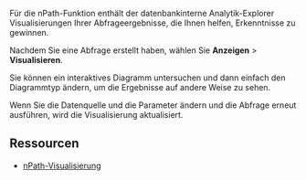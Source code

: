 Für die nPath-Funktion enthält der datenbankinterne Analytik-Explorer Visualisierungen Ihrer Abfrageergebnisse, die Ihnen helfen, Erkenntnisse zu gewinnen.

Nachdem Sie eine Abfrage erstellt haben, wählen Sie **Anzeigen** \> **Visualisieren**.

Sie können ein interaktives Diagramm untersuchen und dann einfach den Diagrammtyp ändern, um die Ergebnisse auf andere Weise zu sehen.

Wenn Sie die Datenquelle und die Parameter ändern und die Abfrage erneut ausführen, wird die Visualisierung aktualisiert.

Ressourcen
----------

-   [nPath-Visualisierung](https://docs.teradata.com/access/sources/dita/topic?dita:topicPath=uwn1695858297768.dita)
